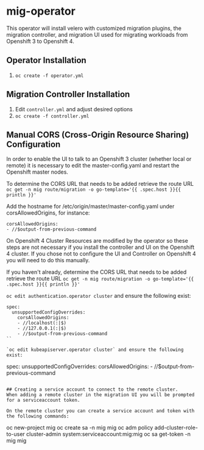 # mig-operator
This operator will install velero with customized migration plugins, the migration controller, and migration UI used for migrating workloads from Openshift 3 to Openshift 4.

## Operator Installation
1. `oc create -f operator.yml`

## Migration Controller Installation
1. Edit `controller.yml` and adjust desired options
1. `oc create -f controller.yml`

## Manual CORS (Cross-Origin Resource Sharing) Configuration
In order to enable the UI to talk to an Openshift 3 cluster (whether local or remote) it is necessary to edit the master-config.yaml and restart the Openshift master nodes. 

To determine the CORS URL that needs to be added retrieve the route URL
`oc get -n mig route/migration -o go-template='{{ .spec.host }}{{ println }}'`

Add the hostname for /etc/origin/master/master-config.yaml under corsAllowedOrigins, for instance:
```
corsAllowedOrigins:
- //$output-from-previous-command
```

On Openshift 4 Cluster Resources are modified by the operator so these steps are not necessary if you install the controller and UI on the Openshift 4 cluster. If you chose not to configure the UI and Controller on Openshift 4 you will need to do this manually.

If you haven't already, determine the CORS URL that needs to be added retrieve the route URL
`oc get -n mig route/migration -o go-template='{{ .spec.host }}{{ println }}'`

`oc edit authentication.operator cluster` and ensure the following exist:
```
spec:
  unsupportedConfigOverrides:
    corsAllowedOrigins:
    - //localhost(:|$)
    - //127.0.0.1(:|$)
    - //$output-from-previous-command
``

`oc edit kubeapiserver.operator cluster` and ensure the following exist:
```
spec:
  unsupportedConfigOverrides:
    corsAllowedOrigins:
    - //$output-from-previous-command
```

## Creating a service account to connect to the remote cluster.
When adding a remote cluster in the migration UI you will be prompted for a serviceaccount token. 

On the remote cluster you can create a service account and token with the following commands:
```
oc new-project mig
oc create sa -n mig mig
oc adm policy add-cluster-role-to-user cluster-admin system:serviceaccount:mig:mig
oc sa get-token -n mig mig
```
